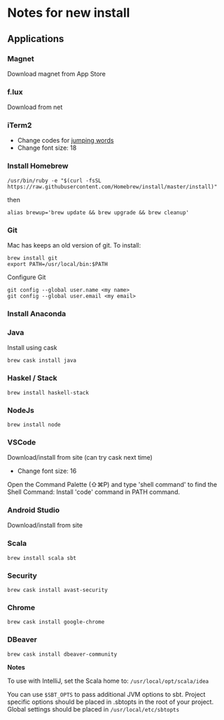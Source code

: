 # Notes for new install

## Applications

### Magnet
Download magnet from App Store

### f.lux
Download from net

### iTerm2
- Change codes for [jumping words](https://coderwall.com/p/h6yfda/use-and-to-jump-forwards-backwards-words-in-iterm-2-on-os-x)
- Change font size: 18

### Install Homebrew
```
/usr/bin/ruby -e "$(curl -fsSL https://raw.githubusercontent.com/Homebrew/install/master/install)"
```
then
```
alias brewup='brew update && brew upgrade && brew cleanup'
```

### Git
Mac has keeps an old version of git. To install: 

```
brew install git 
export PATH=/usr/local/bin:$PATH
```
Configure Git

```
git config --global user.name <my name>
git config --global user.email <my email>
```

### Install Anaconda

### Java
Install using cask
```
brew cask install java
```

### Haskel / Stack

```
brew install haskell-stack
```

### NodeJs

```
brew install node
```

### VSCode 
Download/install from site (can try cask next time)
- Change font size: 16

Open the Command Palette (⇧⌘P) and type 'shell command' to find the Shell Command: Install 'code' command in PATH command.

### Android Studio
Download/install from site

### Scala
```
brew install scala sbt
```

### Security
```
brew cask install avast-security
```

### Chrome
```
brew cask install google-chrome
```

### DBeaver 
```
brew cask install dbeaver-community
```

**Notes** 

To use with IntelliJ, set the Scala home to:
  `/usr/local/opt/scala/idea`

You can use `$SBT_OPTS` to pass additional JVM options to sbt.
Project specific options should be placed in .sbtopts in the root of your project.
Global settings should be placed in `/usr/local/etc/sbtopts`


